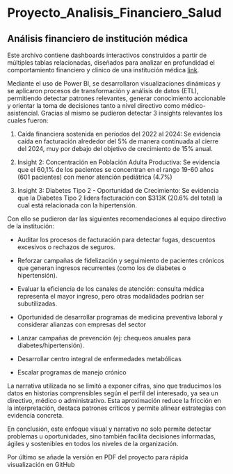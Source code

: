 # Proyecto_Analisis_Financiero_Salud
## Análisis financiero de institución médica

Este archivo contiene dashboards interactivos construidos a partir de múltiples tablas relacionadas, diseñados para analizar en profundidad el comportamiento financiero y clínico de una institución médica [link]().

Mediante el uso de Power BI, se desarrollaron visualizaciones dinámicas y se aplicaron procesos de transformación y análisis de datos (ETL), permitiendo detectar patrones relevantes, generar conocimiento accionable y orientar la toma de decisiones tanto a nivel directivo como médico-asistencial. Gracias al mismo se pudieron detectar 3 insights relevantes los cuales fueron:

1. Caída financiera sostenida en períodos del 2022 al 2024:
    Se evidencia caída en facturación alrededor del 5% de manera continuada al cierre del 2024, muy por debajo
    del objetivo de crecimiento de 15% anual.

2. Insight 2: Concentración en Población Adulta Productiva:
    Se evidencia que el 60,1% de los pacientes se concentran en el rango 19-60 años (601 pacientes) con menor
    atención pediátrica (4.7%)

3. Insight 3: Diabetes Tipo 2 - Oportunidad de Crecimiento:
    Se evidencia que la Diabetes Tipo 2 lidera facturación con $313K (20.6% del total) la cual está
    relacionada con la hipertensión.

Con ello se pudieron dar las siguientes recomendaciones al equipo directivo de la institución:

- Auditar los procesos de facturación para detectar fugas, descuentos excesivos o rechazos de seguros.

- Reforzar campañas de fidelización y seguimiento de pacientes crónicos que generan ingresos recurrentes (como los de diabetes o hipertensión).

- Evaluar la eficiencia de los canales de atención: consulta médica representa el mayor ingreso, pero otras modalidades podrían ser subutilizadas.

- Oportunidad de desarrollar programas de medicina preventiva laboral y considerar alianzas con empresas del sector

- Lanzar campañas de prevención (ej: chequeos anuales para diabetes/hipertensión).

- Desarrollar centro integral de enfermedades metabólicas

- Escalar programas de manejo crónico

La narrativa utilizada no se limitó a exponer cifras, sino que traducimos los datos en historias comprensibles según el perfil del interesado, ya sea un directivo, médico o administrativo. Esta aproximación reduce la fricción en la interpretación, destaca patrones críticos y permite alinear estrategias con evidencia concreta.

En conclusión, este enfoque visual y narrativo no solo permite detectar problemas u oportunidades, sino también facilita decisiones informadas, ágiles y sostenibles en todos los niveles de la organización.

Por último se añade la versión en PDF del proyecto para rápida visualización en GitHub